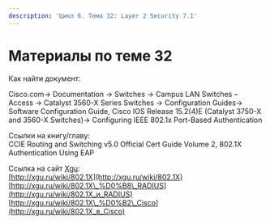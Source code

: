 ```yaml
---
description: 'Цикл 6. Тема 32: Layer 2 Security 7.1'
---
```


# Материалы по теме 32

Как найти документ:

Cisco.com→ Documentation → Switches → Campus LAN Switches – Access → Catalyst 3560-X Series Switches → Configuration Guides→ Software Configuration Guide, Cisco IOS Release 15.2\(4\)E \(Catalyst 3750-X and 3560-X Switches\)→ Configuring IEEE 802.1x Port-Based Authentication

Ссылки на книгу/главу:  
CCIE Routing and Switching v5.0 Official Cert Guide Volume 2, 802.1X Authentication Using EAP

Ссылка на сайт [Xgu](http://www.xgu.ru/):  
[http://xgu.ru/wiki/802.1X](http://xgu.ru/wiki/802.1X)  
[http://xgu.ru/wiki/802.1X\_%D0%B8\_RADIUS](http://xgu.ru/wiki/802.1X_и_RADIUS)  
[http://xgu.ru/wiki/802.1X\_%D0%B2\_Cisco](http://xgu.ru/wiki/802.1X_в_Cisco)

